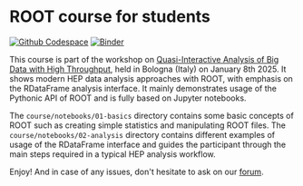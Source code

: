 # ROOT course for students
[![Github Codespace](https://img.shields.io/badge/open-GH_Codespaces-blue?logo=github)](https://codespaces.new/root-project/student-course/tree/infn-af-workshop-2025-bologna?quickstart=1)
[![Binder](https://mybinder.org/badge_logo.svg)](https://mybinder.org/v2/gh/root-project/student-course/infn-af-workshop-2025-bologna)

This course is part of the workshop on [Quasi-Interactive Analysis of Big Data
with High Throughput](https://agenda.infn.it/event/44199/), held in Bologna
(Italy) on January 8th 2025. It shows modern HEP data analysis approaches with
ROOT, with emphasis on the RDataFrame analysis interface. It mainly demonstrates
usage of the Pythonic API of ROOT and is fully based on Jupyter notebooks.

The `course/notebooks/01-basics` directory contains some basic concepts of ROOT
such as creating simple statistics and manipulating ROOT files. The
`course/notebooks/02-analysis` directory contains different examples of usage of
the RDataFrame interface and guides the participant through the main steps
required in a typical HEP analysis workflow.

Enjoy! And in case of any issues, don't hesitate to ask on our
[forum](https://root-forum.cern.ch). 
